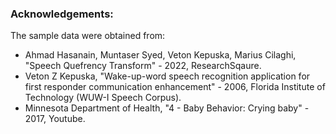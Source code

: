 


### <b>Acknowledgements:</b>
The sample data were obtained from:

* Ahmad Hasanain, Muntaser Syed, Veton Kepuska, Marius Cilaghi, "Speech Quefrency Transform" - 2022, ResearchSqaure.
* Veton Z Kepuska, "Wake-up-word speech recognition application for first responder communication enhancement" - 2006, Florida Institute of Technology (WUW-I Speech Corpus).
* Minnesota Department of Health, "4 - Baby Behavior: Crying baby" - 2017, Youtube. 
